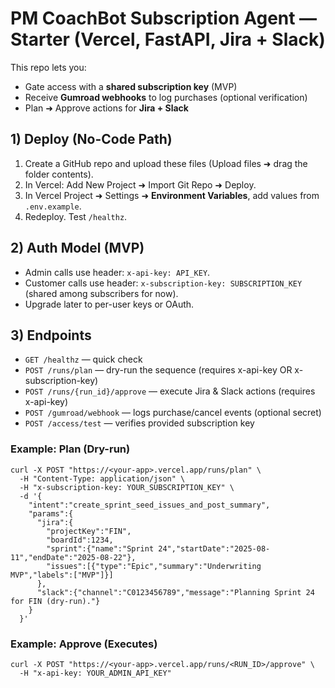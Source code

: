 # PM CoachBot Subscription Agent — Starter (Vercel, FastAPI, Jira + Slack)

This repo lets you:
- Gate access with a **shared subscription key** (MVP)
- Receive **Gumroad webhooks** to log purchases (optional verification)
- Plan ➜ Approve actions for **Jira + Slack**

## 1) Deploy (No-Code Path)
1. Create a GitHub repo and upload these files (Upload files ➜ drag the folder contents).
2. In Vercel: Add New Project ➜ Import Git Repo ➜ Deploy.
3. In Vercel Project ➜ Settings ➜ **Environment Variables**, add values from `.env.example`.
4. Redeploy. Test `/healthz`.

## 2) Auth Model (MVP)
- Admin calls use header: `x-api-key: API_KEY`.
- Customer calls use header: `x-subscription-key: SUBSCRIPTION_KEY` (shared among subscribers for now).
- Upgrade later to per-user keys or OAuth.

## 3) Endpoints
- `GET /healthz` — quick check
- `POST /runs/plan` — dry-run the sequence (requires x-api-key OR x-subscription-key)
- `POST /runs/{run_id}/approve` — execute Jira & Slack actions (requires x-api-key)
- `POST /gumroad/webhook` — logs purchase/cancel events (optional secret)
- `POST /access/test` — verifies provided subscription key

### Example: Plan (Dry-run)
```
curl -X POST "https://<your-app>.vercel.app/runs/plan" \
  -H "Content-Type: application/json" \
  -H "x-subscription-key: YOUR_SUBSCRIPTION_KEY" \
  -d '{
    "intent":"create_sprint_seed_issues_and_post_summary",
    "params":{
      "jira":{
        "projectKey":"FIN",
        "boardId":1234,
        "sprint":{"name":"Sprint 24","startDate":"2025-08-11","endDate":"2025-08-22"},
        "issues":[{"type":"Epic","summary":"Underwriting MVP","labels":["MVP"]}]
      },
      "slack":{"channel":"C0123456789","message":"Planning Sprint 24 for FIN (dry-run)."}
    }
  }'
```

### Example: Approve (Executes)
```
curl -X POST "https://<your-app>.vercel.app/runs/<RUN_ID>/approve" \
  -H "x-api-key: YOUR_ADMIN_API_KEY"
```
